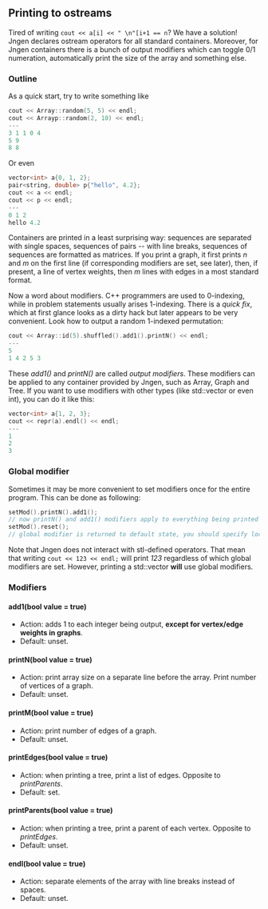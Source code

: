 ## Printing to ostreams

Tired of writing `cout << a[i] << " \n"[i+1 == n`? We have a solution! Jngen declares ostream operators for all standard containers. Moreover, for Jngen containers there is a bunch of output modifiers which can toggle 0/1 numeration, automatically print the size of the array and something else.

### Outline
As a quick start, try to write something like
```cpp
cout << Array::random(5, 5) << endl;
cout << Arrayp::random(2, 10) << endl;
---
3 1 1 0 4
5 9
8 8
```

Or even
```cpp
vector<int> a{0, 1, 2};
pair<string, double> p{"hello", 4.2};
cout << a << endl;
cout << p << endl;
---
0 1 2
hello 4.2
```
Containers are printed in a least surprising way: sequences are separated with single spaces, sequences of pairs -- with line breaks, sequences of sequences are formatted as matrices. If you print a graph, it first prints *n* and *m* on the first line (if corresponding modifiers are set, see later), then, if present, a line of vertex weights, then *m* lines with edges in a most standard format.

Now a word about modifiers. C++ programmers are used to 0-indexing, while in problem statements usually arises 1-indexing. There is a *quick fix*, which at first glance looks as a dirty hack but later appears to be very convenient. Look how to output a random 1-indexed permutation:
```cpp
cout << Array::id(5).shuffled().add1().printN() << endl;
---
5
1 4 2 5 3
```
These *add1()* and *printN()* are called *output modifiers*. These modifiers can be applied to any container provided by Jngen, such as Array, Graph and Tree. If you want to use modifiers with other types (like std::vector or even int), you can do it like this:
```cpp
vector<int> a{1, 2, 3};
cout << repr(a).endl() << endl;
---
1
2
3
```

### Global modifier
Sometimes it may be more convenient to set modifiers once for the entire program. This can be done as following:
```cpp
setMod().printN().add1();
// now printN() and add1() modifiers apply to everything being printed
setMod().reset();
// global modifier is returned to default state, you should specify local modifiers manually.
```

Note that Jngen does not interact with stl-defined operators. That mean that writing `cout << 123 << endl;` will print *123* regardless of which global modifiers are set. However, printing a std::vector **will** use global modifiers.

### Modifiers
#### add1(bool value = true)
* Action: adds 1 to each integer being output, **except for vertex/edge weights in graphs**.
* Default: unset.
#### printN(bool value = true)
* Action: print array size on a separate line before the array. Print number of vertices of a graph.
* Default: unset.
#### printM(bool value = true)
* Action: print number of edges of a graph.
* Default: unset.
#### printEdges(bool value = true)
* Action: when printing a tree, print a list of edges. Opposite to *printParents*.
* Default: set.
#### printParents(bool value = true)
* Action: when printing a tree, print a parent of each vertex. Opposite to *printEdges*.
* Default: unset.
#### endl(bool value = true)
* Action: separate elements of the array with line breaks instead of spaces.
* Default: unset.
